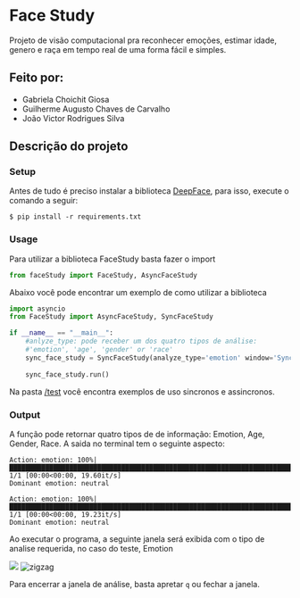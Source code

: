 # Face Study
Projeto de visão computacional pra reconhecer emoções, estimar idade, genero e raça em tempo real de uma forma fácil e simples.

## Feito por: 
- Gabriela Choichit Giosa
- Guilherme Augusto Chaves de Carvalho
- João Victor Rodrigues Silva

## Descrição do projeto 


### Setup
Antes de tudo é preciso instalar a biblioteca [DeepFace](https://github.com/serengil/deepface), para isso, execute o comando a seguir:

```sheel
$ pip install -r requirements.txt
```
### Usage
Para utilizar a biblioteca FaceStudy basta fazer o import
```python 
from faceStudy import FaceStudy, AsyncFaceStudy
```

Abaixo você pode encontrar um exemplo de como utilizar a biblioteca
```python
import asyncio
from FaceStudy import AsyncFaceStudy, SyncFaceStudy

if __name__ == "__main__":
    #anlyze_type: pode receber um dos quatro tipos de análise:
    #'emotion', 'age', 'gender' or 'race'
    sync_face_study = SyncFaceStudy(analyze_type='emotion' window='Sync Face Study')
    
    sync_face_study.run()
```

Na pasta [/test](./test/) você encontra exemplos de uso sincronos e assincronos. 

### Output
A função pode retornar quatro tipos de de informação: Emotion, Age, Gender, Race.
A saida no terminal tem o seguinte aspecto:

```shell
Action: emotion: 100%|████████████████████████████████████████████████████████████████████████████████████████████████████████████████████████████████████████| 1/1 [00:00<00:00, 19.60it/s]
Dominant emotion: neutral

Action: emotion: 100%|████████████████████████████████████████████████████████████████████████████████████████████████████████████████████████████████████████| 1/1 [00:00<00:00, 19.23it/s]
Dominant emotion: neutral
```
Ao executar o programa, a seguinte janela será exibida com o tipo de analise requerida, no caso do teste, Emotion


![](https://github.com/JoaoVictorRodrigues/FaceStudy/blob/main/images/demo.gif)
<img src="https://joaovictorrodrigues.github.io/FaceStudy/images/demo.gif" alt="zigzag" />

Para encerrar a janela de análise, basta apretar `q` ou fechar a janela.
